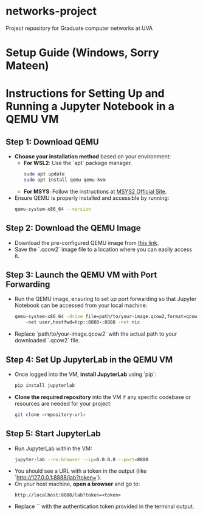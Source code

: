 # networks-project
Project repository for Graduate computer networks at UVA 

# Setup Guide (Windows, Sorry Mateen)

# Instructions for Setting Up and Running a Jupyter Notebook in a QEMU VM

## Step 1: Download QEMU
   - **Choose your installation method** based on your environment:
     - **For WSL2**: Use the \`apt\` package manager.
       ```bash
       sudo apt update
       sudo apt install qemu qemu-kvm
       ```
     - **For MSYS**: Follow the instructions at [MSYS2 Official Site](https://www.msys2.org/).
   - Ensure QEMU is properly installed and accessible by running:
     ```bash
     qemu-system-x86_64 --version
     ```

## Step 2: Download the QEMU Image
   - Download the pre-configured QEMU image from [this link](https://polybox.ethz.ch/index.php/s/QlrfHm7uYw6vISe).
   - Save the \`.qcow2\` image file to a location where you can easily access it.

## Step 3: Launch the QEMU VM with Port Forwarding
   - Run the QEMU image, ensuring to set up port forwarding so that Jupyter Notebook can be accessed from your local machine:
     ```bash
     qemu-system-x86_64 -drive file=path/to/your-image.qcow2,format=qcow2 -m 2048 \\
         -net user,hostfwd=tcp::8888-:8888 -net nic
     ```
   - Replace \`path/to/your-image.qcow2\` with the actual path to your downloaded \`.qcow2\` file.

## Step 4: Set Up JupyterLab in the QEMU VM
   - Once logged into the VM, **install JupyterLab** using \`pip\`:
     ```bash
     pip install jupyterlab
     ```
   - **Clone the required repository** into the VM if any specific codebase or resources are needed for your project:
     ```bash
     git clone <repository-url>
     ```

## Step 5: Start JupyterLab
   - Run JupyterLab within the VM:
     ```bash
     jupyter-lab --no-browser --ip=0.0.0.0 --port=8888
     ```
   - You should see a URL with a token in the output (like \`http://127.0.0.1:8888/lab?token=<token>\`).
   - On your host machine, **open a browser** and go to:
     ```
     http://localhost:8888/lab?token=<token>
     ```
   - Replace \`<token>\` with the authentication token provided in the terminal output.

   
